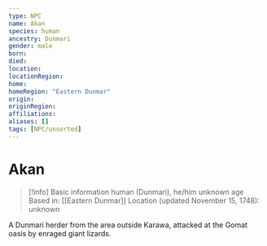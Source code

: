 ```yaml
---
type: NPC
name: Akan
species: human
ancestry: Dunmari
gender: male
born: 
died: 
location: 
locationRegion:
home: 
homeRegion: "Eastern Dunmar"
origin:
originRegion:
affiliations: 
aliases: []
tags: [NPC/unsorted]
---
```

# Akan
>[!info] Basic information
>human (Dunmari), he/him
>unknown age
>Based in: [[Eastern Dunmar]]
>Location (updated November 15, 1748): unknown

A Dunmari herder from the area outside Karawa, attacked at the Gomat oasis by enraged giant lizards. 